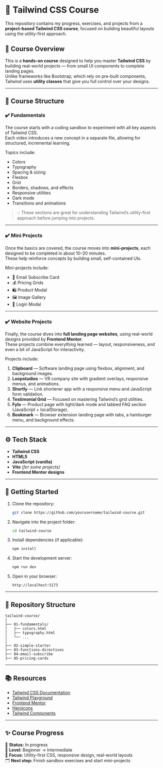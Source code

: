 # 🎨 Tailwind CSS Course

This repository contains my progress, exercises, and projects from a **project-based Tailwind CSS course**, focused on building beautiful layouts using the utility-first approach.

## 🧠 Course Overview

This is a **hands-on course** designed to help you master **Tailwind CSS** by building real-world projects — from small UI components to complete landing pages.  
Unlike frameworks like Bootstrap, which rely on pre-built components, Tailwind uses **utility classes** that give you full control over your designs.

---

## 🧩 Course Structure

### ✔️ Fundamentals

The course starts with a coding sandbox to experiment with all key aspects of Tailwind CSS.  
Each video introduces a new concept in a separate file, allowing for structured, incremental learning.

Topics include:

- Colors
- Typography
- Spacing & sizing
- Flexbox
- Grid
- Borders, shadows, and effects
- Responsive utilities
- Dark mode
- Transitions and animations

> 💡 These sections are great for understanding Tailwind’s utility-first approach before jumping into projects.

---

### ✔️ Mini Projects

Once the basics are covered, the course moves into **mini-projects**, each designed to be completed in about 10–20 minutes.  
These help reinforce concepts by building small, self-contained UIs.

Mini-projects include:

- 📩 Email Subscribe Card
- 💰 Pricing Grids
- 🛍️ Product Modal
- 🖼️ Image Gallery
- 🔐 Login Modal

---

### ✔️ Website Projects

Finally, the course dives into **full landing page websites**, using real-world designs provided by **Frontend Mentor**.  
These projects combine everything learned — layout, responsiveness, and even a bit of JavaScript for interactivity.

Projects include:

1. **Clipboard** — Software landing page using flexbox, alignment, and background images.
2. **Loopstudios** — VR company site with gradient overlays, responsive menus, and animations.
3. **Shortly** — Link shortener app with a responsive menu and JavaScript form validation.
4. **Testimonial Grid** — Focused on mastering Tailwind’s grid utilities.
5. **Fylo** — Product page with light/dark mode and tabbed FAQ section (JavaScript + localStorage).
6. **Bookmark** — Browser extension landing page with tabs, a hamburger menu, and background effects.

---

## ⚙️ Tech Stack

- **Tailwind CSS**
- **HTML5**
- **JavaScript (vanilla)**
- **Vite** _(for some projects)_
- **Frontend Mentor designs**

---

## 🚀 Getting Started

1. Clone the repository:

   ```bash
   git clone https://github.com/yourusername/tailwind-course.git
   ```

2. Navigate into the project folder:

   ```bash
   cd tailwind-course
   ```

3. Install dependencies (if applicable):

   ```bash
   npm install
   ```

4. Start the development server:

   ```bash
   npm run dev
   ```

5. Open in your browser:
   ```
   http://localhost:5173
   ```

---

## 📁 Repository Structure

```
tailwind-course/
│
├── 01-fundamentals/
│   ├── colors.html
│   ├── typography.html
│   └── ...
│
├── 02-simple-starter
├── 03-functions-directives
├── 04-email-subscribe
├── 05-pricing-cards
```

---

## 📚 Resources

- [Tailwind CSS Documentation](https://tailwindcss.com/docs)
- [Tailwind Playground](https://play.tailwindcss.com/)
- [Frontend Mentor](https://www.frontendmentor.io/)
- [Heroicons](https://heroicons.com/)
- [Tailwind Components](https://tailwindcomponents.com/)

---

## ✨ Course Progress

📆 **Status:** In progress  
🧠 **Level:** Beginner → Intermediate  
🧱 **Focus:** Utility-first CSS, responsive design, real-world layouts  
🗂️ **Next step:** Finish sandbox exercises and start mini-projects
